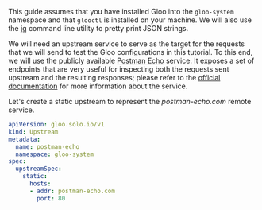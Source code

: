 This guide assumes that you have installed Gloo into the `gloo-system` namespace and that `glooctl` is installed on your
machine. We will also use the [jq](https://stedolan.github.io/jq/) command line utility to pretty print JSON strings.

We will need an upstream service to serve as the target for the requests that we will send to test the Gloo configurations 
in this tutorial. To this end, we will use the publicly available [Postman Echo](https://postman-echo.com/) service. 
It exposes a set of endpoints that are very useful for inspecting both the requests sent upstream and the resulting responses; 
please refer to the [official documentation](https://docs.postman-echo.com/?version=latest) for more information about the service.

Let's create a static upstream to represent the _postman-echo.com_ remote service.

```yaml
apiVersion: gloo.solo.io/v1
kind: Upstream
metadata:
  name: postman-echo
  namespace: gloo-system
spec:
  upstreamSpec:
    static:
      hosts:
      - addr: postman-echo.com
        port: 80
```